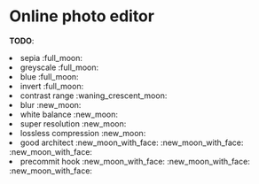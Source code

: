 # Online photo editor

__TODO__:
  <li>sepia :full_moon:</li>
  <li>greyscale :full_moon:</li>
  <li>blue :full_moon:</li>
  <li>invert :full_moon:</li>
  <li>contrast range :waning_crescent_moon:</li>
  
  <li>blur :new_moon:</li>
  <li>white balance :new_moon:</li>
  <li>super resolution :new_moon:</li>
  <li>lossless compression :new_moon:</li>
  
  <li>good architect :new_moon_with_face: :new_moon_with_face: :new_moon_with_face:</li>
  <li>precommit hook :new_moon_with_face: :new_moon_with_face: :new_moon_with_face:</li>
  
